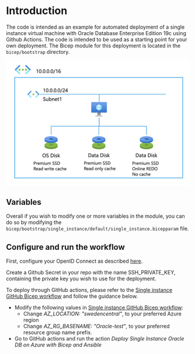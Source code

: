 # Introduction

The code is intended as an example for automated deployment of a single instance virtual machine with Oracle Database Enterprise Edition 19c using Github Actions. The code is intended to be used as a starting point for your own deployment. The Bicep module for this deployment is located in the `bicep/bootstrap` directory.

 ![Single VM](media/single_vm.png)

## Variables

Overall if you wish to modify one or more variables in the module, you can do so by modifying the `bicep/bootstrap/single_instance/default/single_instance.bicepparam` file.

## Configure and run the workflow

First, configure your OpenID Connect as described [here](https://learn.microsoft.com/en-us/azure/developer/github/connect-from-azure?tabs=azure-portal%2Cwindows#use-the-azure-login-action-with-openid-connect).

Create a Github Secret in your repo with the name SSH_PRIVATE_KEY, containing the private key you wish to use for the deployment.

To deploy through GitHub actions, please refer to the [Single instance GitHub Bicep workflow](../blob/main/.github/workflows/full-si-bicep-deploy.yml) and follow the guidance below.

- Modify the following values in [Single instance GitHub Bicep workflow](../blob/main/.github/workflows/full-si-bicep-deploy.yml):
  - Change _AZ_LOCATION: "swedencentral"_, to your preferred Azure region
  - Change _AZ_RG_BASENAME: "Oracle-test"_, to your preferred resource group name prefix.
- Go to GitHub actions and run the action *Deploy Single Instance Oracle DB on Azure with Bicep and Ansible*

